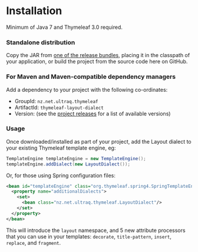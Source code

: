 
Installation
============

Minimum of Java 7 and Thymeleaf 3.0 required.


### Standalone distribution

Copy the JAR from [one of the release bundles](https://github.com/ultraq/thymeleaf-layout-dialect/releases),
placing it in the classpath of your application, or build the project from the
source code here on GitHub.


### For Maven and Maven-compatible dependency managers

Add a dependency to your project with the following co-ordinates:

 - GroupId: `nz.net.ultraq.thymeleaf`
 - ArtifactId: `thymeleaf-layout-dialect`
 - Version: (see the [project releases](https://github.com/ultraq/thymeleaf-layout-dialect/releases)
   for a list of available versions)


### Usage

Once downloaded/installed as part of your project, add the Layout dialect to
your existing Thymeleaf template engine, eg:

```java
TemplateEngine templateEngine = new TemplateEngine();
templateEngine.addDialect(new LayoutDialect());
```

Or, for those using Spring configuration files:

```xml
<bean id="templateEngine" class="org.thymeleaf.spring4.SpringTemplateEngine">
  <property name="additionalDialects">
    <set>
      <bean class="nz.net.ultraq.thymeleaf.LayoutDialect"/>
    </set>
  </property>
</bean>
```

This will introduce the `layout` namespace, and 5 new attribute processors that
you can use in your templates: `decorate`, `title-pattern`, `insert`, `replace`,
and `fragment`.
